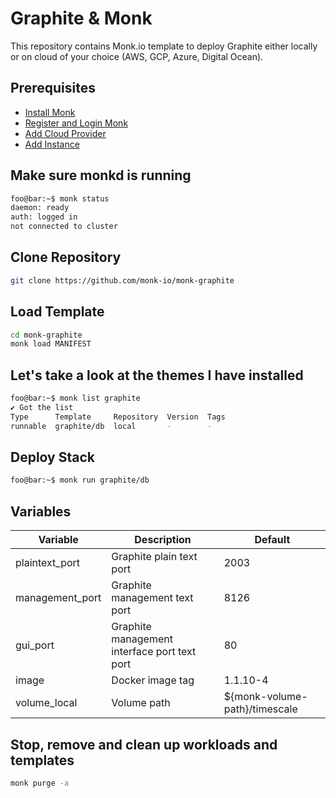 # Graphite & Monk

This repository contains Monk.io template to deploy Graphite either locally or on cloud of your choice (AWS, GCP, Azure, Digital Ocean).

## Prerequisites

- [Install Monk](https://docs.monk.io/docs/get-monk)
- [Register and Login Monk](https://docs.monk.io/docs/acc-and-auth)
- [Add Cloud Provider](https://docs.monk.io/docs/cloud-provider)
- [Add Instance](https://docs.monk.io/docs/multi-cloud)

## Make sure monkd is running

```bash
foo@bar:~$ monk status
daemon: ready
auth: logged in
not connected to cluster
```

## Clone Repository

```bash
git clone https://github.com/monk-io/monk-graphite
```

## Load Template

```bash
cd monk-graphite
monk load MANIFEST
```

## Let's take a look at the themes I have installed

```bash
foo@bar:~$ monk list graphite
✔ Got the list
Type      Template     Repository  Version  Tags
runnable  graphite/db  local       -        -
```

## Deploy Stack

```bash
foo@bar:~$ monk run graphite/db
```

## Variables

| Variable        | Description                                  | Default                       |
|-----------------|----------------------------------------------|-------------------------------|
| plaintext_port  | Graphite plain text port                     | 2003                          |
| management_port | Graphite management text port                | 8126                          |
| gui_port        | Graphite management interface port text port | 80                            |
| image           | Docker image tag                             | 1.1.10-4                      |
| volume_local    | Volume path                                  | ${monk-volume-path}/timescale |

## Stop, remove and clean up workloads and templates

```bash
monk purge -a
```
